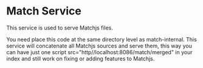 Match Service
=============

This service is used to serve Matchjs files.

You need place this code at the same directory level as match-internal. This service will concatenate all Matchjs sources and serve them, this way you can have just one script src="http//localhost:8086/match/merged" in your index and still work on fixing or adding features to Matchjs.